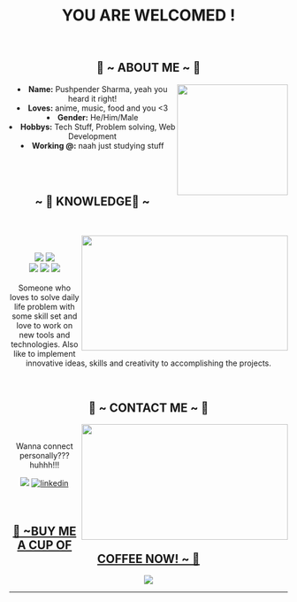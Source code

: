 <body>
  <center>
<h1 align="center">YOU ARE WELCOMED !</h1>
<br>

  
<div>
<h2 align="center"> 🦊 ~ ABOUT ME ~ 🦊 </h2>
  <div align="center">
<img src="https://i.pinimg.com/originals/fe/91/6c/fe916cc5dd145ff1b57b8eb43dbf2234.gif" align="right" width="200px" height="200px" ;>
  </div>
<li>
 <b>Name:</b> Pushpender Sharma, yeah you heard it right! </li>

<li>
<b>Loves:</b> anime, music, food and you <3
</li>
<li>
<b>Gender:</b> He/Him/Male
</li>

<li>
<b>Hobbys:</b> Tech Stuff, Problem solving, Web Development
</li>
<li>
<b>Working @:</b> naah just studying stuff
</li>
<br><br><br>
</div>
<div>
<h2 align="center">            ~ 📇 KNOWLEDGE📇 ~</h2>
 <br>
<p>
  <div align="center">
<img src="https://i.pinimg.com/originals/8d/4b/77/8d4b77c44b7a68c0fd609411e2c0ec3c.gif"  align="right" width="373.5px" height="208.5px">
  </div>
</div>
<div>
  <br>
 
<p align="center"> <img src="https://img.shields.io/badge/-Python-05122A?style=flat&logo=python"/> <img src="https://img.shields.io/badge/-C++-05122A?style=flat&logo=C%2B%2B&logoColor=00599C"/><br>
  <img src="https://img.shields.io/badge/-HTML-05122A?style=flat&logo=HTML5"/> <img src="https://img.shields.io/badge/-CSS-05122A?style=flat&logo=CSS3&logoColor=1572B6"/> <img src= "https://img.shields.io/badge/-JavaScript-05122A?style=flat&logo=javascript"/> <br><br>
Someone who loves to solve daily life problem with some skill set and love to work on new tools and technologies. Also like to
implement innovative ideas, skills and creativity to accomplishing the projects.
</p>
<br>
<h2 align="center">           📝 ~ CONTACT ME ~ 📝</h2>
  <div align="center">
<img src="https://38.media.tumblr.com/3a77a8e4e1332348d3761d20e83776bd/tumblr_nd5h91ToSz1rmmzqko1_500.gif" align="right" width="373.5px" height="208.5px">
  </div>
<br>
<p align="center">Wanna connect <br>
personally??? huhhh!!!</p>
<p align="center"><a href="https://twitter.com/ciazo_49?t=nHInbSvGZXq3vjpkMUw_BQ&s=09" target="_blank"><img src="https://img.shields.io/badge/Twitter %20-%231DA1F2.svg?&style=for-the-badge&logo=Twitter&logoColor=white"/></a> <a href="https://www.linkedin.com/in/pushpender-sharma-a874581bb/" target="_blank">
<img src=https://img.shields.io/badge/linkedin-%231E77B5.svg?&style=for-the-badge&logo=linkedin&logoColor=white alt=linkedin style="margin-bottom: 5px;" /></p>
</div>
<br>
<div>
<div align="center">
 <h2 align="center">👾 ~BUY ME A CUP OF COFFEE NOW! ~ 👾</h2>
<img src="https://i.pinimg.com/originals/ed/29/74/ed29741e2d0fb0ae214a333c69fd9b2e.gif">
</div>
<hr>
</div>
</div>
    </center>
</body>
